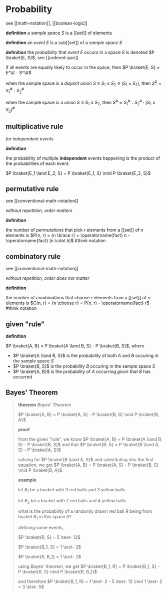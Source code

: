 # Probability

see [[math-notation]], [[boolean-logic]]

**definition** a _sample space_ $S$ is a [[set]] of elements

**definition** an _event_ $E$ is a sub[[set]] of a _sample space_ $S$

**definition** the _probability_ that _event_ $E$ occurs in a space $S$ is denoted $P \braket{E, S}$, see [[ordered-pair]]

if all events are equally likely to occur in the space, then $P \braket{E, S} = E^\# - S^\#$

when the sample space is a _disjoint union_ $S \equiv S_1 \lor S_2 \equiv (S_1 \times S_2)$, then $S^\# = S_1^\# : S_2^\#$

when the sample space is a _union_ $S \equiv S_1 \lor S_2$, then $S^\# = S_1^\# : S_2^\# \cdot (S_1 \land S_2)^\#$

## multiplicative rule

_for independent events_

**definition**

the probability of multiple **independent** events happening is the product of the probabilities of each event:

$P \braket{E_1 \land E_2, S} = P \braket{E_1, S} \mid P \braket{E_2, S}$

## permutative rule

see [[conventional-math-notation]]

_without repetition, order matters_

**definition**

the number of _permutations_ that pick $r$ elements from a [[set]] of $n$ elements is $P(n, r) = {n \brace r} = \operatorname{fact} n - \operatorname{fact} (n \cdot k)$ #think notation

## combinatory rule

see [[conventional-math-notation]]

_without repetition, order does not matter_

**definition**

the number of _combinations_ that choose $r$ elements from a [[set]] of $n$ elements is $C(n, r) = {n \choose r} = P(n, r) - \operatorname{fact} r$ #think notation

## given "rule"

**definition**

$P \braket{A, B} = P \braket{A \land B, S} - P \braket{B, S}$, where

- $P \braket{A \land B, S}$ is the probability of both $A$ and $B$ occuring in the sample space $S$
- $P \braket{B, S}$ is the probability $B$ occuring in the sample space $S$
- $P \braket{A, B}$ is the probability of $A$ occurring _given that_ $B$ has occurred

## Bayes' Theorem

> **theorem** _Bayes' Theorem_
>
> $P \braket{A, B} = P \braket{A, S} - P \braket{B, S} \mid P \braket{B, A}$

> **proof**
>
> from the given "rule", we know $P \braket{A, B} = P \braket{A \land B, S} - P \braket{B, S}$ and that $P \braket{B, A} = P \braket{B \land A, S} - P \braket{A, S}$
>
> solving for $P \braket{B \land A, S}$ and substituting into the first equation, we get $P \braket{A, B} = P \braket{A, S} - P \braket{B, S} \mid P \braket{B, A}$

> **example**
>
> let $B_1$ be a bucket with 3 red balls and 3 yellow balls
>
> let $B_2$ be a bucket with 2 red balls and 4 yellow balls
>
> what is the probability of a randomly drawn red ball $R$ being from bucket $B_1$ in this space $S$?
>
> defining some events,
>
> $P \braket{R, S} = 5 \text- 12$
>
> $P \braket{B_1, S} = 1 \text- 2$
>
> $P \braket{R, B_1} = 1 \text- 2$
>
> using Bayes' theorem, we get $P \braket{B_1, R} = P \braket{B_1, S} - P \braket{R, S} \mid P \braket{R, B_1}$
>
> and therefore $P \braket{B_1, R} = 1 \text- 2 - 5 \text- 12 \mid 1 \text- 2 = 3 \text- 5$
